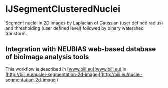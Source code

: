 # IJSegmentClusteredNuclei
Segment nuclei in 2D images by Laplacian of Gaussian (user defined radius) and thresholding (user defined level) followed by binary watershed transform.

## Integration with NEUBIAS web-based database of bioimage analysis tools 
This workflow is described in [www.biii.eu](www.biii.eu) in [http://biii.eu/nuclei-segmentation-2d-imagej](http://biii.eu/nuclei-segmentation-2d-imagej)
